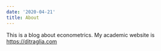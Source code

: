 ```yaml
---
date: '2020-04-21'
title: About
---
```


This is a blog about econometrics. 
My academic website is <https://ditraglia.com>